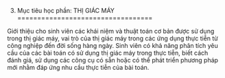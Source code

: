 3. Mục tiêu học phần: THỊ GIÁC MÁY
==================================

Giới thiệu cho sinh viên các khái niệm và thuật toán cơ bản được sử dụng
trong thị giác máy, vai trò của thị giác máy trong các ứng dụng thực
tiễn từ công nghiệp đến đời sống hàng ngày. Sinh viên có khả năng phân
tích yêu cầu của các bài toán có sử dụng thị giác máy trong thực tiễn,
biết cách đánh giá, sử dụng các công cụ có sẵn hoặc có thể phát triển
phương pháp mới nhằm đáp ứng nhu cầu thực tiễn của bài toán.


